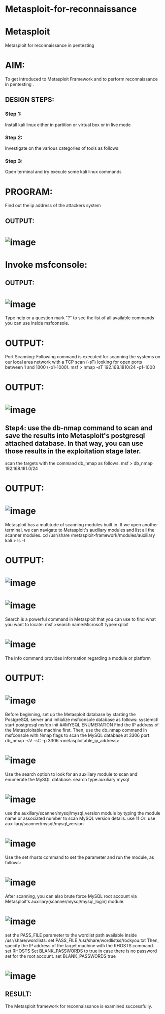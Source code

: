 # Metasploit-for-reconnaissance
# Metasploit
Metasploit for reconnaissance in pentesting

# AIM:

To get introduced to Metasploit Framework and to  perform reconnaissance  in pentesting .

## DESIGN STEPS:

### Step 1:

Install kali linux either in partition or virtual box or in live mode

### Step 2:

Investigate on the various categories of tools as follows:

### Step 3:

Open terminal and try execute some kali linux commands

# PROGRAM:
Find out the ip address of the attackers system
## OUTPUT:
# ![image](https://github.com/Roselineb/Metasploit-for-reconnaissance/assets/128909895/596009e2-721a-464d-a5da-c2eddef9f229)

# Invoke msfconsole:
## OUTPUT:
# ![image](https://github.com/Roselineb/Metasploit-for-reconnaissance/assets/128909895/a921039a-ef67-48c4-a220-72f5d1988bf8)


Type help or a question mark "?" to see the list of all available commands you can use inside msfconsole.

# OUTPUT:


Port Scanning: Following command is executed for scanning the systems on our local area network with a TCP scan (-sT) looking for open ports between 1 and 1000 (-p1-1000). msf > nmap -sT 192.168.1810/24 -p1-1000

# OUTPUT:
# ![image](https://github.com/Roselineb/Metasploit-for-reconnaissance/assets/128909895/c828d30e-6b39-458a-b7c3-dc060d1d8f36)


## Step4: use the db-nmap command to scan and save the results into Metasploit's postgresql attached database. In that way, you can use those results in the exploitation stage later.
scan the targets with the command db_nmap as follows. msf > db_nmap 192.168.181.0/24

# OUTPUT:
# ![image](https://github.com/Roselineb/Metasploit-for-reconnaissance/assets/128909895/de019dde-b084-477a-b11b-1d57c68ccec9)


Metasploit has a multitude of scanning modules built in. If we open another terminal, we can navigate to Metasploit's auxiliary modules and list all the scanner modules. cd /usr/share /metasploit-framework/modules/auxiliary kali > ls -l

# OUTPUT:
# ![image](https://github.com/Roselineb/Metasploit-for-reconnaissance/assets/128909895/d4643fe7-93ed-4ba7-ba3f-3b201ccccb87)
# ![image](https://github.com/Roselineb/Metasploit-for-reconnaissance/assets/128909895/525099e5-b9e9-4eff-bde6-6f2ea65e3e1e)


Search is a powerful command in Metasploit that you can use to find what you want to locate. msf >search name:Microsoft type:exploit

# ![image](https://github.com/Roselineb/Metasploit-for-reconnaissance/assets/128909895/0304bbcf-92c9-4a7b-b0f5-22e0182fa47f)


The info command provides information regarding a module or platform

# OUTPUT:
# ![image](https://github.com/Roselineb/Metasploit-for-reconnaissance/assets/128909895/e7286010-d75a-4197-bc5a-6f3840863850)


Before beginning, set up the Metasploit database by starting the PostgreSQL server and initialize msfconsole database as follows: systemctl start postgresql msfdb init ##MYSQL ENUMERATION Find the IP address of the Metasploitable machine first. Then, use the db_nmap command in msfconsole with Nmap flags to scan the MySQL database at 3306 port. db_nmap -sV -sC -p 3306 <metasploitable_ip_address>
# ![image](https://github.com/Roselineb/Metasploit-for-reconnaissance/assets/128909895/060ca852-a89b-4a38-bcdc-55dadd9b8658)


Use the search option to look for an auxiliary module to scan and enumerate the MySQL database. search type:auxiliary mysql

# ![image](https://github.com/Roselineb/Metasploit-for-reconnaissance/assets/128909895/565df6c6-15d6-4837-ba9b-6cd729c028ed)


use the auxiliary/scanner/mysql/mysql_version module by typing the module name or associated number to scan MySQL version details. use 11 Or: use auxiliary/scanner/mysql/mysql_version

# ![image](https://github.com/Roselineb/Metasploit-for-reconnaissance/assets/128909895/cefefc7c-4546-4cfd-bde0-d025b387f58c)


Use the set rhosts command to set the parameter and run the module, as follows:

# ![image](https://github.com/Roselineb/Metasploit-for-reconnaissance/assets/128909895/3c2a2285-73ad-4998-88cf-15bc84189a20)


After scanning, you can also brute force MySQL root account via Metasploit's auxiliary(scanner/mysql/mysql_login) module.

# ![image](https://github.com/Roselineb/Metasploit-for-reconnaissance/assets/128909895/54a679b7-b2dd-4f26-bdd4-524056ad09f3)


set the PASS_FILE parameter to the wordlist path available inside /usr/share/wordlists: set PASS_FILE /usr/share/wordlistss/rockyou.txt Then, specify the IP address of the target machine with the RHOSTS command. set RHOSTS Set BLANK_PASSWORDS to true in case there is no password set for the root account. set BLANK_PASSWORDS true
# ![image](https://github.com/Roselineb/Metasploit-for-reconnaissance/assets/128909895/f358c88d-99ce-4560-bec1-44cc06350abc)





## RESULT:
The Metasploit framework for reconnaissance is  examined successfully.
